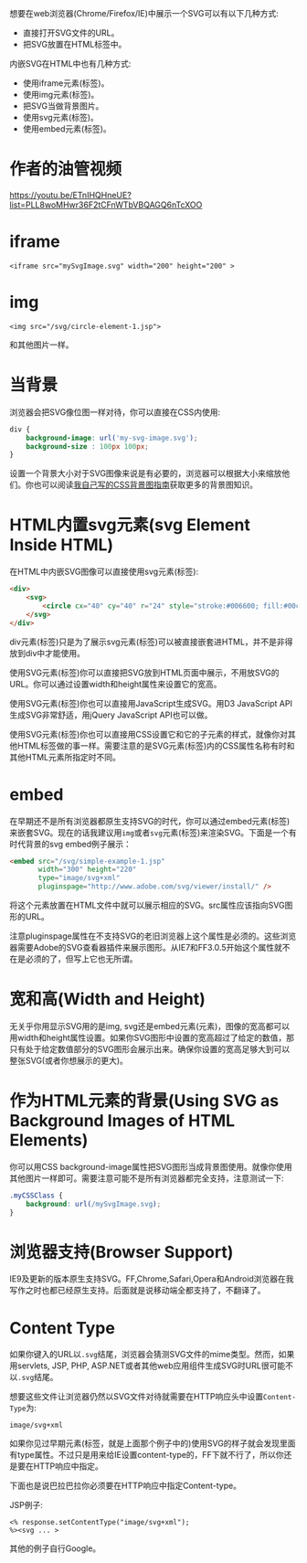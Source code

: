 想要在web浏览器(Chrome/Firefox/IE)中展示一个SVG可以有以下几种方式:

- 直接打开SVG文件的URL。
- 把SVG放置在HTML标签中。

内嵌SVG在HTML中也有几种方式:

- 使用iframe元素(标签)。
- 使用img元素(标签)。
- 把SVG当做背景图片。
- 使用svg元素(标签)。
- 使用embed元素(标签)。

# 作者的油管视频

https://youtu.be/ETnIHQHneUE?list=PLL8woMHwr36F2tCFnWTbVBQAGQ6nTcXOO


# iframe

```
<iframe src="mySvgImage.svg" width="200" height="200" >
```
# img

```
<img src="/svg/circle-element-1.jsp">
```

和其他图片一样。

# 当背景

浏览器会把SVG像位图一样对待，你可以直接在CSS内使用:
```CSS
div {
    background-image: url('my-svg-image.svg');
    background-size : 100px 100px;
}
```

设置一个背景大小对于SVG图像来说是有必要的，浏览器可以根据大小来缩放他们。你也可以阅读[我自己写的CSS背景图指南](http://tutorials.jenkov.com/css/background-image.html)获取更多的背景图知识。

# HTML内置svg元素(svg Element Inside HTML)

在HTML中内嵌SVG图像可以直接使用svg元素(标签):
```html
<div>
    <svg>
        <circle cx="40" cy="40" r="24" style="stroke:#006600; fill:#00cc00"/>
    </svg>
</div>
```
div元素(标签)只是为了展示svg元素(标签)可以被直接嵌套进HTML，并不是非得放到div中才能使用。

使用SVG元素(标签)你可以直接把SVG放到HTML页面中展示，不用放SVG的URL。你可以通过设置width和height属性来设置它的宽高。

使用SVG元素(标签)你也可以直接用JavaScript生成SVG。用D3 JavaScript API生成SVG非常舒适，用jQuery JavaScript API也可以做。

使用SVG元素(标签)你也可以直接用CSS设置它和它的子元素的样式，就像你对其他HTML标签做的事一样。需要注意的是SVG元素(标签)内的CSS属性名称有时和其他HTML元素所指定时不同。

# embed
在早期还不是所有浏览器都原生支持SVG的时代，你可以通过embed元素(标签)来嵌套SVG。现在的话我建议用`img`或者`svg`元素(标签)来渲染SVG。下面是一个有时代背景的svg embed例子展示：

```HTML
<embed src="/svg/simple-example-1.jsp"
       width="300" height="220"
       type="image/svg+xml"
       pluginspage="http://www.adobe.com/svg/viewer/install/" />
```

将这个元素放置在HTML文件中就可以展示相应的SVG。src属性应该指向SVG图形的URL。

注意pluginspage属性在不支持SVG的老旧浏览器上这个属性是必须的。这些浏览器需要Adobe的SVG查看器插件来展示图形。从IE7和FF3.0.5开始这个属性就不在是必须的了，但写上它也无所谓。

# 宽和高(Width and Height)

无关乎你用显示SVG用的是img, svg还是embed元素(元素)，图像的宽高都可以用width和height属性设置。如果你SVG图形中设置的宽高超过了给定的数值，那只有处于给定数值部分的SVG图形会展示出来。确保你设置的宽高足够大到可以整张SVG(或者你想展示的更大)。


# 作为HTML元素的背景(Using SVG as Background Images of HTML Elements)

你可以用CSS background-image属性把SVG图形当成背景图使用。就像你使用其他图片一样即可。需要注意可能不是所有浏览器都完全支持，注意测试一下:

```css
.myCSSClass {
    background: url(/mySvgImage.svg);
}
```

# 浏览器支持(Browser Support)
IE9及更新的版本原生支持SVG。FF,Chrome,Safari,Opera和Android浏览器在我写作之时也都已经原生支持。后面就是说移动端全都支持了，不翻译了。

# Content Type

如果你键入的URL以`.svg`结尾，浏览器会猜测SVG文件的mime类型。然而，如果用servlets, JSP, PHP, ASP.NET或者其他web应用组件生成SVG时URL很可能不以`.svg`结尾。

想要这些文件让浏览器仍然以SVG文件对待就需要在HTTP响应头中设置`Content-Type`为:

```
image/svg+xml
```

如果你见过早期<embed>元素(标签，就是上面那个例子中的)使用SVG的样子就会发现里面有type属性。不过只是用来给IE设置content-type的，FF下就不行了，所以你还是要在HTTP响应中指定。

下面也是说巴拉巴拉你必须要在HTTP响应中指定Content-type。

JSP例子:
```
<% response.setContentType("image/svg+xml");
%><svg ... >
```

其他的例子自行Google。

